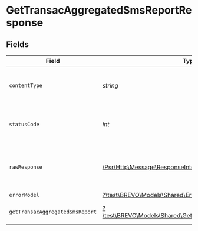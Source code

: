 # GetTransacAggregatedSmsReportResponse


## Fields

| Field                                                                                                            | Type                                                                                                             | Required                                                                                                         | Description                                                                                                      |
| ---------------------------------------------------------------------------------------------------------------- | ---------------------------------------------------------------------------------------------------------------- | ---------------------------------------------------------------------------------------------------------------- | ---------------------------------------------------------------------------------------------------------------- |
| `contentType`                                                                                                    | *string*                                                                                                         | :heavy_check_mark:                                                                                               | HTTP response content type for this operation                                                                    |
| `statusCode`                                                                                                     | *int*                                                                                                            | :heavy_check_mark:                                                                                               | HTTP response status code for this operation                                                                     |
| `rawResponse`                                                                                                    | [\Psr\Http\Message\ResponseInterface](https://www.php-fig.org/psr/psr-7/#33-psrhttpmessageresponseinterface)     | :heavy_check_mark:                                                                                               | Raw HTTP response; suitable for custom response parsing                                                          |
| `errorModel`                                                                                                     | [?\test\BREVO\Models\Shared\ErrorModel](../../Models/Shared/ErrorModel.md)                                       | :heavy_minus_sign:                                                                                               | bad request                                                                                                      |
| `getTransacAggregatedSmsReport`                                                                                  | [?\test\BREVO\Models\Shared\GetTransacAggregatedSmsReport](../../Models/Shared/GetTransacAggregatedSmsReport.md) | :heavy_minus_sign:                                                                                               | Aggregated SMS report informations                                                                               |